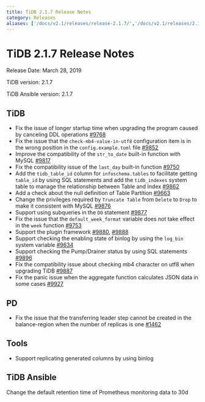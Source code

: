 ```yaml
---
title: TiDB 2.1.7 Release Notes
category: Releases
aliases: ['/docs/v2.1/releases/release-2.1.7/','/docs/v2.1/releases/2.1.7/']
---
```


# TiDB 2.1.7 Release Notes

Release Date: March 28, 2019

TiDB version: 2.1.7

TiDB Ansible version: 2.1.7

## TiDB

- Fix the issue of longer startup time when upgrading the program caused by canceling DDL operations [#9768](https://github.com/pingcap/tidb/pull/9768)
- Fix the issue that the `check-mb4-value-in-utf8` configuration item is in the wrong position in the `config.example.toml` file [#9852](https://github.com/pingcap/tidb/pull/9852)
- Improve the compatibility of the `str_to_date` built-in function with MySQL [#9817](https://github.com/pingcap/tidb/pull/9817)
- Fix the compatibility issue of the `last_day` built-in function [#9750](https://github.com/pingcap/tidb/pull/9750)
- Add the `tidb_table_id` column for `infoschema.tables` to facilitate getting `table_id` by using SQL statements and add the `tidb_indexes` system table to manage the relationship between Table and Index [#9862](https://github.com/pingcap/tidb/pull/9862)
- Add a check about the null definition of Table Partition [#9663](https://github.com/pingcap/tidb/pull/9663)
- Change the privileges required by `Truncate Table` from `Delete` to `Drop` to make it consistent with MySQL [#9876](https://github.com/pingcap/tidb/pull/9876)
- Support using subqueries in the `DO` statement [#9877](https://github.com/pingcap/tidb/pull/9877)
- Fix the issue that the `default_week_format` variable does not take effect in the `week` function [#9753](https://github.com/pingcap/tidb/pull/9753)
- Support the plugin framework [#9880](https://github.com/pingcap/tidb/pull/9880), [#9888](https://github.com/pingcap/tidb/pull/9888)
- Support checking the enabling state of binlog by using the `log_bin` system variable [#9634](https://github.com/pingcap/tidb/pull/9634)
- Support checking the Pump/Drainer status by using SQL statements [#9896](https://github.com/pingcap/tidb/pull/9896)
- Fix the compatibility issue about checking mb4 character on utf8 when upgrading TiDB [#9887](https://github.com/pingcap/tidb/pull/9887)
- Fix the panic issue when the aggregate function calculates JSON data in some cases [#9927](https://github.com/pingcap/tidb/pull/9927)

## PD

- Fix the issue that the transferring leader step cannot be created in the balance-region when the number of replicas is one [#1462](https://github.com/pingcap/pd/pull/1462)

## Tools

- Support replicating generated columns by using binlog

## TiDB Ansible

Change the default retention time of Prometheus monitoring data to 30d
